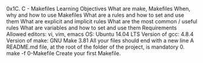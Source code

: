 0x1C. C - Makefiles Learning Objectives What are make, Makefiles When, why and how to use Makefiles What are a rules and how to set and use them What are explicit and implicit rules What are the most common / useful rules What are variables and how to set and use them Requirements Allowed editors: vi, vim, emacs OS: Ubuntu 14.04 LTS Version of gcc: 4.8.4 Version of make: GNU Make 3.81 All your files should end with a new line A README.md file, at the root of the folder of the project, is mandatory 0. make -f 0-Makefile Create your first Makefile.
